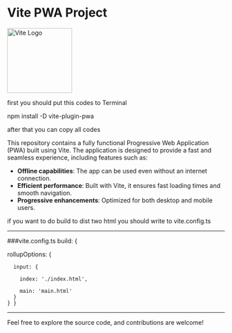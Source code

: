 # Vite PWA Project

<img src="https://vitejs.dev/logo.svg" alt="Vite Logo" width="150"/>

first you should put this codes to Terminal 

npm install -D vite-plugin-pwa

after that you can copy all codes 

This repository contains a fully functional Progressive Web Application (PWA) built using Vite. The application is designed to provide a fast and seamless experience, including features such as:

- **Offline capabilities**: The app can be used even without an internet connection.
- **Efficient performance**: Built with Vite, it ensures fast loading times and smooth navigation.
- **Progressive enhancements**: Optimized for both desktop and mobile users.

if you want to do build to dist two html you should write to vite.config.ts 
___________________________________________________________________________________________________________________________________________________________________________
###vite.config.ts 
  build: {  
  
  rollupOptions: {
    
      input: {
      
        index: './index.html',
        
        main: 'main.html'        
      }
    } }
  
______________________________________________________________________________________________________________________________________________________________________________
Feel free to explore the source code, and contributions are welcome!
